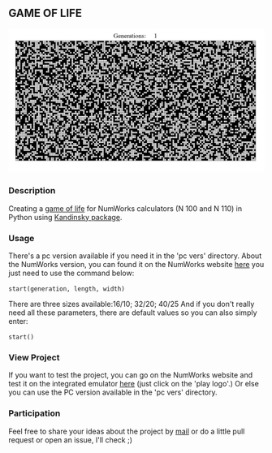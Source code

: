 ## GAME OF LIFE

![](assets/LifeGame.gif)

### Description
Creating a [game of life](https://en.wikipedia.org/wiki/Conway%27s_Game_of_Life) for NumWorks calculators (N 100 and N 110) in Python using [Kandinsky package](https://www.numworks.com/fr/ressources/python/activites/kandinsky/).

### Usage
There's a pc version available if you need it in the 'pc vers' directory.
About the NumWorks version, you can found it on the NumWorks website [here](https://my.numworks.com/python/ciel/conway) you just need to use the command below:
```
start(generation, length, width)
```
There are three sizes available:16/10; 32/20; 40/25
And if you don't really need all these parameters, there are default values so you can also simply enter:
```
start()
```
### View Project
If you want to test the project, you can go on the NumWorks website and test it on the integrated emulator [here](https://my.numworks.com/python/ciel/conway) (just click on the 'play logo'.) Or else you can use the PC version available in the 'pc vers' directory.

### Participation
Feel free to share your ideas about the project by [mail](poire.erwan2005@gmail.com) or do a little pull request or open an issue, I'll check ;)

